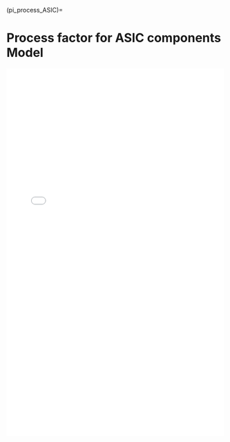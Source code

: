 (pi_process_ASIC)=
# Process factor for ASIC components Model

<iframe  class="no-x-scroll" style="width: 100%;height:850px;" src="../../_static/interactivity/html/pi_processASIC.html" frameBorder="0"></iframe>
